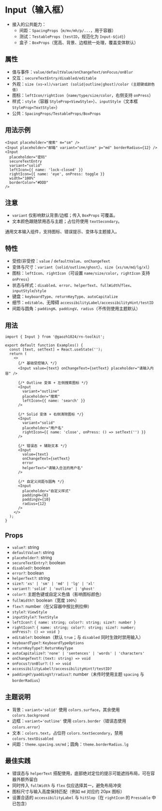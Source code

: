 # Input（输入框）

- 接入的公共能力：
  - 间距：`SpacingProps`（`m/mv/mh/p/...`，用于容器）
  - 测试：`TestableProps`（`testID`，规范化为 `Input-${id}`）
  - 盒子：`BoxProps`（宽高、背景、边框统一处理，覆盖变体默认）

## 属性

- 值与事件：`value/defaultValue/onChangeText/onFocus/onBlur`
- 交互：`secureTextEntry/disabled/editable`
- 外观：`size (xs~xl)/variant (solid|outline|ghost)/color (主题键或颜色值)`
- 图标：`leftIcon/rightIcon`（`name/type/size/color`，右侧支持 `onPress`）
- 样式：`style`（容器 `StyleProp<ViewStyle>`）、`inputStyle`（文本框 `StyleProp<TextStyle>`）
- 公共：`SpacingProps/TestableProps/BoxProps`

## 用法示例

```tsx
<Input placeholder="搜索" m="sm" />
<Input placeholder="邮箱" variant="outline" p="md" borderRadius={12} />
<Input
  placeholder="密码"
  secureTextEntry
  variant="solid"
  leftIcon={{ name: 'lock-closed' }}
  rightIcon={{ name: 'eye', onPress: toggle }}
  width="100%"
  borderColor="#DDD"
/>
```

## 注意

- `variant` 仅影响默认背景/边框；传入 `BoxProps` 可覆盖。
- 文本颜色跟随禁用态与主题；占位符使用 `textSecondary`。

通用文本输入组件，支持图标、错误提示、变体与主题接入。

## 特性

- 受控/非受控：`value` / `defaultValue`、`onChangeText`
- 变体与尺寸：`variant`（`solid/outline/ghost`）、`size`（`xs/sm/md/lg/xl`）
- 图标：`leftIcon`、`rightIcon`（可设置 `name/size/color`，`rightIcon` 支持 `onPress`）
- 状态与样式：`disabled`、`error`、`helperText`、`fullWidth`/`flex`、`inputStyle`/`style`
- 键盘：`keyboardType`、`returnKeyType`、`autoCapitalize`
- 细节：`editable`、无障碍 `accessibilityLabel/accessibilityHint/testID`
- 间距与圆角：`paddingH`、`paddingV`、`radius`（不传则使用主题默认）

## 用法

```tsx
import { Input } from '@gaozh1024/rn-toolkit';

export default function Examples() {
  const [text, setText] = React.useState('');
  return (
    <>
      {/* 基础受控输入 */}
      <Input value={text} onChangeText={setText} placeholder="请输入内容" />

      {/* Outline 变体 + 左侧搜索图标 */}
      <Input
        variant="outline"
        placeholder="搜索"
        leftIcon={{ name: 'search' }}
      />

      {/* Solid 变体 + 右侧清除图标 */}
      <Input
        variant="solid"
        placeholder="用户名"
        rightIcon={{ name: 'close', onPress: () => setText('') }}
      />

      {/* 错误态 + 辅助文本 */}
      <Input
        value={text}
        onChangeText={setText}
        error
        helperText="请输入合法的用户名"
      />

      {/* 自定义间距与圆角 */}
      <Input
        placeholder="自定义样式"
        paddingH={8}
        paddingV={10}
        radius={12}
      />
    </>
  );
}
```

## Props

- `value?`: string
- `defaultValue?`: string
- `placeholder?`: string
- `secureTextEntry?`: boolean
- `disabled?`: boolean
- `error?`: boolean
- `helperText?`: string
- `size?`: `'xs' | 'sm' | 'md' | 'lg' | 'xl'`
- `variant?`: `'solid' | 'outline' | 'ghost'`
- `color?`: 主题色键或自定义色值（影响图标颜色）
- `fullWidth?`: boolean（宽度 `100%`）
- `flex?`: number（在父容器中按比例拉伸）
- `style?`: `ViewStyle`
- `inputStyle?`: `TextStyle`
- `leftIcon?`: `{ name: string; color?: string; size?: number }`
- `rightIcon?`: `{ name: string; color?: string; size?: number; onPress?: () => void }`
- `editable?`: boolean（默认 `true`；与 `disabled` 同时生效时禁用输入）
- `keyboardType?`: `KeyboardTypeOptions`
- `returnKeyType?`: `ReturnKeyType`
- `autoCapitalize?`: `'none' | 'sentences' | 'words' | 'characters'`
- `onChangeText?`: `(text: string) => void`
- `onFocus?/onBlur?`: `() => void`
- `accessibilityLabel?/accessibilityHint?/testID?`
- `paddingH?/paddingV?/radius?`: number（未传时使用主题 `spacing` 与 `borderRadius`）

## 主题说明

- 背景：`variant='solid'` 使用 `colors.surface`，其余使用 `colors.background`
- 边框：`variant='outline'` 使用 `colors.border`（错误态使用 `colors.error`）
- 文本：`colors.text`，占位符 `colors.textSecondary`，禁用 `colors.textDisabled`
- 间距：`theme.spacing.sm/md`；圆角：`theme.borderRadius.lg`

## 最佳实践

- 错误态与 `helperText` 搭配使用，底部绝对定位的提示可能遮挡布局，可在容器外额外留白
- 同时传入 `fullWidth` 与 `flex` 仅应选择其一，避免布局冲突
- 图标尺寸与输入高度保持匹配（例如 `md` 对应约 20px 图标）
- 设置合适的 `accessibilityLabel` 与 `hitSlop`（在 `rightIcon` 的 `Pressable` 中已包含）
